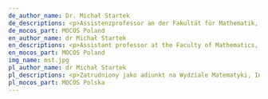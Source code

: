 ```yaml
---
de_author_name: Dr. Michał Startek
de_descriptions: <p>Assistenzprofessor an der Fakultät für Mathematik, Informatik und Mechanik an der Universität Warschau. Seine aktuellen Forschungsinteressen sind Hochleistungsalgorithmik in den Biowissenschaften, rechnerische Aspekte der Massenspektrometrie und algorithmische Aspekte stochastischer Simulationen. Zu seinen bisherigen Projekten gehören die Entwicklung eines automatischen, KI-basierten Prädiktors für organische Synthesewege, die mathematische und agentenbasierte Modellierung der Ausbreitung mobiler genetischer Elemente in Populationen und bioinformatische Analysen des menschlichen Genoms.</p>
de_mocos_part: MOCOS Poland
en_author_name: dr Michał Startek
en_descriptions: <p>Assistant professor at the Faculty of Mathematics, Informatics and Mechanics at the University of Warsaw. His current research interests are high-performance algorithmics in life sciences, computational aspects of mass spectrometry, and algorithmic aspects of stochastic simulations. Past projects include development of automatic, AI-based organic synthesis pathway predictor, mathematical and agent-based modelling of spread of mobile genetic elements in populations, and bioinformatic analyses of human genome.</p>
en_mocos_part: MOCOS Poland
img_name: mst.jpg
pl_author_name: dr Michał Startek
pl_descriptions: <p>Zatrudniony jako adiunkt na Wydziale Matematyki, Informatyki i Mechaniki Uniwersytetu Warszawskiego. Zajmuje się wysokowydajnymi algorytmami w naukach o życiu, obliczeniowymi aspektami spektrometrii mas, i algorytmiką symulacji stochastycznych. W przeszłości zajmował się rozwojem systemu opartego o sztuczną inteligencję, pozwalającego automatycznie projektować ścieżki syntezy w chemii organicznej, matematycznym oraz opartym o systemy agentowe modelowaniem rozprzestrzeniania się ruchomych elementów genetycznych w populacjach, oraz bioinformatycznymi analizami genomu ludzkiego.</p>
pl_mocos_part: MOCOS Polska
---
```

